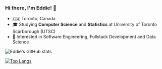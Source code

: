 ### Hi there, I'm Eddie! 👋

- :canada: Toronto, Canada
- 🎓 Studying **Computer Science** and **Statistics** at University of Toronto Scarborough (UTSC)
- 👀 Interested in Software Engineering, Fullstack Development and Data Science

![Eddie's GitHub stats](https://github-readme-stats.vercel.app/api?username=eshinhw&show_icons=true)

[![Top Langs](https://github-readme-stats.vercel.app/api/top-langs/?username=eshinhw&langs_count=10)](https://github.com/anuraghazra/github-readme-stats)

